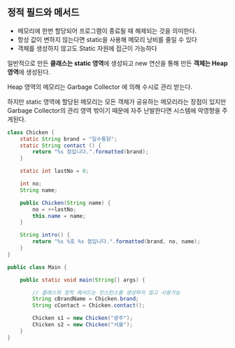 ## 정적 필드와 메서드

- 메모리에 한번 할당되어 프로그램이 종료될 때 해제되는 것을 의미한다.
- 항상 값이 변하지 않는다면 static을 사용해 메모리 낭비를 줄일 수 있다
- 객체를 생성하지 않고도 Static 자원에 접근이 가능하다

일반적으로 만든 **클래스는 static 영역**에 생성되고 new 연산을 통해 만든 **객체는 Heap 영역**에 생성된다.

Heap 영역의 메모리는 Garbage Collector 에 의해 수시로 관리 받는다.

하지만 static 영역에 할당된 메모리는 모든 객체가 공유하는 메모리라는 장점이 있지만 Garbage Collector의 관리 영역 밖이기 때문에 자주 난발한다면 시스템에 악영향을 주게된다.

```java
class Chicken {
    static String brand = "일수통닭";
    static String contact () {
        return "%s 점입니다.".formatted(brand);
    }

    static int lastNo = 0;

    int no;
    String name;

    public Chicken(String name) {
        no = ++lastNo;
        this.name = name;
    }

    String intro() {
        return "%s %호 %s 점입니다.".formatted(brand, no, name);
    }
}

public class Main {

    public static void main(String[] args) {

        // 클래스의 정적 메서드는 인스턴스를 생성하지 않고 사용가능
        String cBrandName = Chicken.brand;
        String cContact = Chicken.contact();

        Chicken s1 = new Chicken("광주");
        Chicken s2 = new Chicken("서울");
    }
}
```
